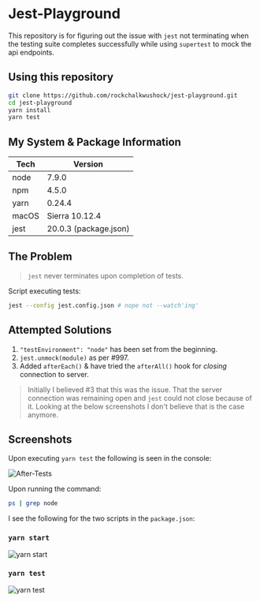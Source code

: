 # Jest-Playground

This repository is for figuring out the issue with `jest` not terminating when the testing suite completes successfully while using `supertest` to mock the api endpoints.

## Using this repository

```sh
git clone https://github.com/rockchalkwushock/jest-playground.git
cd jest-playground
yarn install
yarn test
```

## My System & Package Information

| Tech | Version               |
|------|-----------------------|
| node | 7.9.0                 |
| npm  | 4.5.0                 |
| yarn | 0.24.4                |
| macOS| Sierra 10.12.4        |
| jest | 20.0.3 (package.json) |

## The Problem

> `jest` never terminates upon completion of tests.

Script executing tests:

```sh
jest --config jest.config.json # nope not --watch'ing'
```

## Attempted Solutions

1. `"testEnvironment": "node"` has been set from the beginning.
2. `jest.unmock(module)` as per #997.
3. Added `afterEach()` & have tried the `afterAll()` hook for _closing_ connection to server.

> Initially I believed #3 that this was the issue. That the server connection was remaining open
> and `jest` could not close because of it. Looking at the below screenshots I don't believe that
> is the case anymore.

## Screenshots

Upon executing `yarn test` the following is seen in the console:

![After-Tests](https://github.com/rockchalkwushock/jest-playground/blob/master/imgs/console-after-tests.png)

Upon running the command:

```sh
ps | grep node
```

I see the following for the two scripts in the `package.json`:

### `yarn start`

![yarn start](https://github.com/rockchalkwushock/jest-playground/blob/master/imgs/process-yarn-start.png)

### `yarn test`

![yarn test](https://github.com/rockchalkwushock/jest-playground/blob/master/imgs/process-yarn-test.png)
